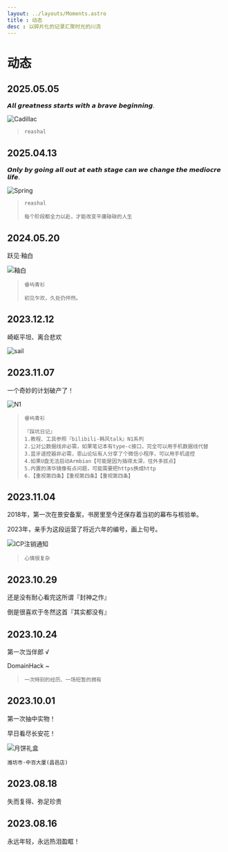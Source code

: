 ```yaml
---
layout: ../layouts/Moments.astro
title : 动态
desc : 以碎片化的记录汇聚时光的川流
---
```

# 动态

## 2025.05.05

𝘼𝙡𝙡 𝙜𝙧𝙚𝙖𝙩𝙣𝙚𝙨𝙨 𝙨𝙩𝙖𝙧𝙩𝙨 𝙬𝙞𝙩𝙝 𝙖 𝙗𝙧𝙖𝙫𝙚 𝙗𝙚𝙜𝙞𝙣𝙣𝙞𝙣𝙜. 

  ![Cadillac](/images/Cadillac.jpg)

  > `reashal`

## 2025.04.13

𝙊𝙣𝙡𝙮 𝙗𝙮 𝙜𝙤𝙞𝙣𝙜 𝙖𝙡𝙡 𝙤𝙪𝙩 𝙖𝙩 𝙚𝙖𝙩𝙝 𝙨𝙩𝙖𝙜𝙚 𝙘𝙖𝙣 𝙬𝙚 𝙘𝙝𝙖𝙣𝙜𝙚 𝙩𝙝𝙚 𝙢𝙚𝙙𝙞𝙤𝙘𝙧𝙚 𝙡𝙞𝙛𝙚.

![Spring](/images/Spring.jpg)

> `reashal`
> ```
> 每个阶段都全力以赴，才能改变平庸碌碌的人生
> ```

## 2024.05.20

跃见·釉白

![釉白](/images/Mate40.jpg)

> `睿屿青衫`
>
> ```
> 初见乍欢，久处仍怦然。
> ```

## 2023.12.12

崎岖平坦、离合悲欢

![sail](/images/sail.jpg)

## 2023.11.07

一个奇妙的计划破产了！

![N1](/images/N1.jpg)

> `睿屿青衫`
>
> ```
>『踩坑日记』
> 1.教程、工具参照『bilibili-韩风talk』N1系列
> 2.公对公数据线非必需，如果笔记本有type-c接口，完全可以用手机数据线代替
> 3.蓝牙遥控器非必需，恩山论坛有人分享了个微信小程序，可以用手机遥控
> 4.如果U盘无法启动Armbian【可能是因为插得太深，往外多拔点】
> 5.内置的清华镜像有点问题，可能需要把https换成http
> 6.【重视第四条】【重视第四条】【重视第四条】
> ```

## 2023.11.04

2018年，第一次在景安备案，书房里至今还保存着当初的幕布与核验单。

2023年，亲手为这段运营了将近六年的编号，画上句号。

![ICP注销通知](/images/icp.jpg)

> ```
>心情很复杂
> ```

## 2023.10.29

还是没有耐心看完这所谓『封神之作』

倒是很喜欢于冬然这首『其实都没有』

## 2023.10.24

第一次当伴郎 √

DomainHack ~

> ```
>一次特别的经历、一场短暂的拥有
> ```

## 2023.10.01

第一次抽中实物！

早日看尽长安花！

![月饼礼盒](/images/moon-cake.jpg)

`潍坊市·中百大厦(昌邑店)`

## 2023.08.18

失而复得、弥足珍贵

## 2023.08.16

永远年轻，永远热泪盈眶！
